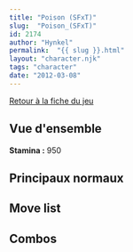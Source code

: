 ```yaml
---
title: "Poison (SFxT)"
slug:  "Poison_(SFxT)"
id: 2174
author: "Hynkel"
permalink:  "{{ slug }}.html"
layout: "character.njk"
tags: "character"
date: "2012-03-08"
---
```


[Retour à la fiche du jeu](Street_Fighter_x_Tekken "wikilink")

## Vue d'ensemble

**Stamina :** 950

## Principaux normaux

## Move list

## Combos
